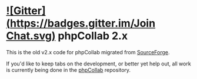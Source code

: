 [![Gitter](https://badges.gitter.im/Join Chat.svg)](https://gitter.im/phpcollab/v2.x?utm_source=badge&utm_medium=badge&utm_campaign=pr-badge)
phpCollab 2.x
===

This is the old v2.x code for phpCollab migrated from [SourceForge](http://sourceforge.com/ "Title"). 

If you'd like to keep tabs on the development, or better yet help out, all work is currently being done in the [phpCollab](https://github.com/phpcollab/phpcollab/) repository.
